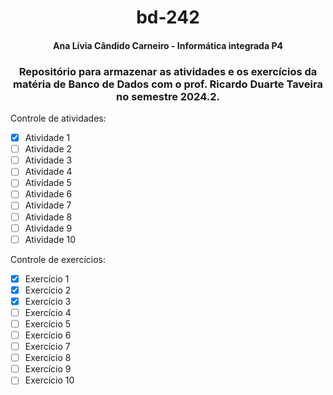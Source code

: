 <h1 align="center"> bd-242 </h1>
<h4 align="center"> Ana Lívia Cândido Carneiro - Informática integrada P4 </h4>
<h3 align="center"> Repositório para armazenar as atividades e os exercícios da matéria de Banco de Dados com o prof. Ricardo Duarte Taveira no semestre 2024.2.</h3>

Controle de atividades:
- [x] Atividade 1
- [ ] Atividade 2
- [ ] Atividade 3
- [ ] Atividade 4
- [ ] Atividade 5
- [ ] Atividade 6
- [ ] Atividade 7
- [ ] Atividade 8
- [ ] Atividade 9
- [ ] Atividade 10

Controle de exercícios:
- [x] Exercício 1
- [X] Exercício 2
- [X] Exercício 3
- [ ] Exercício 4
- [ ] Exercício 5
- [ ] Exercício 6
- [ ] Exercício 7
- [ ] Exercício 8
- [ ] Exercício 9
- [ ] Exercício 10
